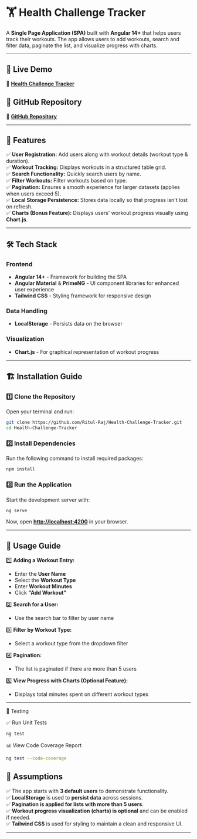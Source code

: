 # 🏋️ Health Challenge Tracker  

A **Single Page Application (SPA)** built with **Angular 14+** that helps users track their workouts. The app allows users to add workouts, search and filter data, paginate the list, and visualize progress with charts.

---

## 🚀 Live Demo  
🔗 **[Health Challenge Tracker](https://health-challenge-tracker-nine.vercel.app/)**  

## 📂 GitHub Repository  
🔗 **[GitHub Repository](https://github.com/Ritul-Raj/Health-Challenge-Tracker)**  

---

## 📌 Features  

✅ **User Registration:** Add users along with workout details (workout type & duration).  
✅ **Workout Tracking:** Displays workouts in a structured table grid.  
✅ **Search Functionality:** Quickly search users by name.  
✅ **Filter Workouts:** Filter workouts based on type.  
✅ **Pagination:** Ensures a smooth experience for larger datasets (applies when users exceed 5).  
✅ **Local Storage Persistence:** Stores data locally so that progress isn't lost on refresh.  
✅ **Charts (Bonus Feature):** Displays users' workout progress visually using **Chart.js**.  

---

## 🛠️ Tech Stack  

### **Frontend**  
- **Angular 14+** - Framework for building the SPA  
- **Angular Material** & **PrimeNG** - UI component libraries for enhanced user experience  
- **Tailwind CSS** - Styling framework for responsive design  

### **Data Handling**  
- **LocalStorage** - Persists data on the browser  

### **Visualization**  
- **Chart.js** - For graphical representation of workout progress  

---

## 🏗️ Installation Guide  

### **1️⃣ Clone the Repository**  
Open your terminal and run:  
```sh
git clone https://github.com/Ritul-Raj/Health-Challenge-Tracker.git
cd Health-Challenge-Tracker
```

### **2️⃣ Install Dependencies**  
Run the following command to install required packages:  
```sh
npm install
```

### **3️⃣ Run the Application**  
Start the development server with:  
```sh
ng serve
```
Now, open **[http://localhost:4200](http://localhost:4200)** in your browser.

---

## 📜 Usage Guide  

1️⃣ **Adding a Workout Entry:**  
   - Enter the **User Name**  
   - Select the **Workout Type**  
   - Enter **Workout Minutes**  
   - Click **"Add Workout"**  

2️⃣ **Search for a User:**  
   - Use the search bar to filter by user name  

3️⃣ **Filter by Workout Type:**  
   - Select a workout type from the dropdown filter  

4️⃣ **Pagination:**  
   - The list is paginated if there are more than 5 users  

5️⃣ **View Progress with Charts (Optional Feature):**  
   - Displays total minutes spent on different workout types  

---
🧪 Testing

✅ Run Unit Tests
```sh
ng test
```
📊 View Code Coverage Report
```sh
ng test --code-coverage
```


## 📌 Assumptions  

✅ The app starts with **3 default users** to demonstrate functionality.  
✅ **LocalStorage** is used to **persist data** across sessions.  
✅ **Pagination is applied for lists with more than 5 users**.  
✅ **Workout progress visualization (charts) is optional** and can be enabled if needed.  
✅ **Tailwind CSS** is used for styling to maintain a clean and responsive UI.  

---




